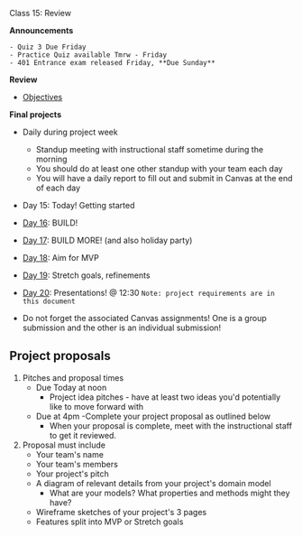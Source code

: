 Class 15: Review

**Announcements**

    - Quiz 3 Due Friday
    - Practice Quiz available Tmrw - Friday
    - 401 Entrance exam released Friday, **Due Sunday**

**Review**

- [Objectives](review/objectives.md)

**Final projects**

- Daily during project week
	- Standup meeting with instructional staff sometime during the morning
	- You should do at least one other standup with your team each day
	- You will have a daily report to fill out and submit in Canvas at the end of each day

- Day 15: Today! Getting started
- [Day 16](../16-project-week-day-1/README.md): BUILD!
- [Day 17](../17-project-week-day-2/README.md): BUILD MORE! (and also holiday party)
- [Day 18](../18-project-week-day-3/README.md): Aim for MVP
- [Day 19](../19-project-week-day-4/README.md): Stretch goals, refinements
- [Day 20](../20-project-week-day-5/README.md): Presentations! @ 12:30 `Note: project requirements are in this document`
- Do not forget the associated Canvas assignments! One is a group submission and the other is an individual submission!




## Project proposals
1. Pitches and proposal times
    - Due Today at noon
        - Project idea pitches - have at least two ideas you'd potentially like to move forward with
    - Due at 4pm
        -Complete your project proposal as outlined below
        - When your proposal is complete, meet with the instructional staff to get it reviewed. 
1. Proposal must include
    - Your team's name
    - Your team's members
    - Your project's pitch
    - A diagram of relevant details from your project's domain model
        - What are your models? What properties and methods might they have?
    - Wireframe sketches of your project's 3 pages
    - Features split into MVP or Stretch goals

